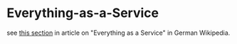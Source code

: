 # Everything-as-a-Service #

see [this section](https://de.wikipedia.org/wiki/Everything_as_a_Service#Weitere_Ans%C3%A4tze_2) in article on "Everything as a Service" in German Wikipedia.
